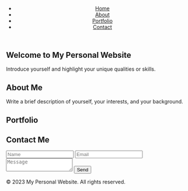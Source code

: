 
<html>
<head>
  <title>My Personal Website</title>
  <link rel="stylesheet" type="text/css" href="style.css">
  <script src="script.js"></script>
</head>
<body>
  <header>
    <nav>
      <ul>
        <li><a href="#home">Home</a></li>
        <li><a href="#about">About</a></li>
        <li><a href="#portfolio">Portfolio</a></li>
        <li><a href="#contact">Contact</a></li>
      </ul>
    </nav>
  </header>

  <section id="home">
    <h1>Welcome to My Personal Website</h1>
    <p>Introduce yourself and highlight your unique qualities or skills.</p>
  </section>

  <section id="about">
    <h2>About Me</h2>
    <p>Write a brief description of yourself, your interests, and your background.</p>
  </section>

  <section id="portfolio">
    <h2>Portfolio</h2>
    <div class="gallery">
      <!-- Add images or projects showcasing your work -->
      <!-- Example: <img src="project1.jpg" alt="Project 1"> -->
    </div>
  </section>

  <section id="contact">
    <h2>Contact Me</h2>
    <form>
      <input type="text" placeholder="Name">
      <input type="email" placeholder="Email">
      <textarea placeholder="Message"></textarea>
      <button type="submit">Send</button>
    </form>
  </section>

  <footer>
    <p>&copy; 2023 My Personal Website. All rights reserved.</p>
  </footer>
</body>
</html>
